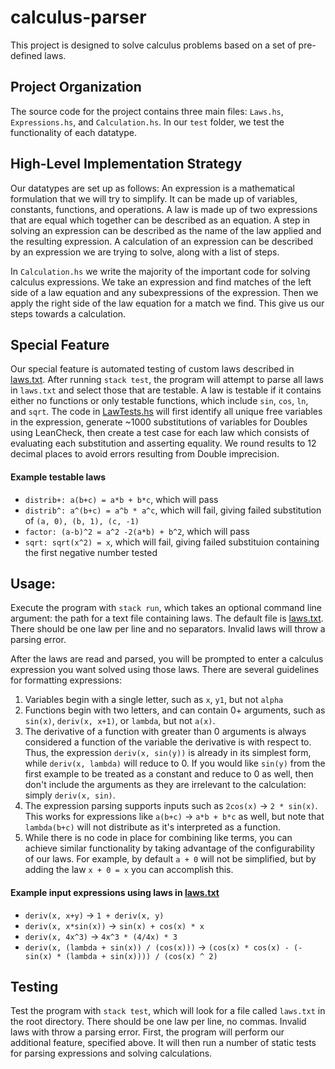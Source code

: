 # calculus-parser
This project is designed to solve calculus problems based on a set of pre-defined laws.

## Project Organization
The source code for the project contains three main files: `Laws.hs`, `Expressions.hs`, and `Calculation.hs`. In our `test` folder, we test the functionality of each datatype.

## High-Level Implementation Strategy
Our datatypes are set up as follows:
An expression is a mathematical formulation that we will try to simplify. It can be made up of variables, constants, functions, and operations. A law is made up of two expressions that are equal which together can be described as an equation. A step in solving an expression can be described as the name of the law applied and the resulting expression. A calculation of an expression can be described by an expression we are trying to solve, along with a list of steps.

In `Calculation.hs` we write the majority of the important code for solving calculus expressions. We take an expression and find matches of the left side of a law equation and any subexpressions of the expression. Then we apply the right side of the law equation for a match we find. This give us our steps towards a calculation.

## Special Feature
Our special feature is automated testing of custom laws described in [laws.txt](./laws.txt). After running `stack test`, the program will attempt to parse all laws in `laws.txt` and select those that are testable. A law is testable if it contains either no functions or only testable functions, which include `sin`, `cos`, `ln`, and `sqrt`. The code in [LawTests.hs](./test/LawTests.hs) will first identify all unique free variables in the expression, generate ~1000 substitutions of variables for Doubles using LeanCheck, then create a test case for each law which consists of evaluating each substitution and asserting equality. We round results to 12 decimal places to avoid errors resulting from Double imprecision.

#### Example testable laws
* `distrib+: a(b+c) = a*b + b*c`, which will pass
* `distrib^: a^(b+c) = a^b * a^c`, which will fail, giving failed substitution of `(a, 0), (b, 1), (c, -1)`
* `factor: (a-b)^2 = a^2 -2(a*b) + b^2`, which will pass
* `sqrt: sqrt(x^2) = x`, which will fail, giving failed substituion containing the first negative number tested

## Usage:
Execute the program with `stack run`, which takes an optional command line argument: the path for a text file containing laws. The default file is [laws.txt](./laws.txt). There should be one law per line and no separators. Invalid laws will throw a parsing error.

After the laws are read and parsed, you will be prompted to enter a calculus expression you want solved using those laws. There are several guidelines for formatting expressions:
1. Variables begin with a single letter, such as `x`, `y1`, but not `alpha`
2. Functions begin with two letters, and can contain 0+ arguments, such as `sin(x)`, `deriv(x, x+1)`, or `lambda`, but not `a(x)`.
3. The derivative of a function with greater than 0 arguments is always considered a function of the variable the derivative is with respect to. Thus, the expression `deriv(x, sin(y))` is already in its simplest form, while `deriv(x, lambda)` will reduce to 0. If you would like `sin(y)` from the first example to be treated as a constant and reduce to 0 as well, then don't include the arguments as they are irrelevant to the calculation: simply `deriv(x, sin)`.
4. The expression parsing supports inputs such as `2cos(x)` -> `2 * sin(x)`. This works for expressions like `a(b+c)` -> `a*b + b*c` as well, but note that `lambda(b+c)` will not distribute as it's interpreted as a function.
5. While there is no code in place for combining like terms, you can achieve similar functionality by taking advantage of the configurability of our laws. For example, by default `a + 0` will not be simplified, but by adding the law `x + 0 = x` you can accomplish this.

#### Example input expressions using laws in [laws.txt](./laws.txt)
* `deriv(x, x+y)` -> `1 + deriv(x, y)`
* `deriv(x, x*sin(x))` -> `sin(x) + cos(x) * x`
* `deriv(x, 4x^3)` -> `4x^3 * (4/4x) * 3`
* `deriv(x, (lambda + sin(x)) / (cos(x)))` -> `(cos(x) * cos(x) - (-sin(x) * (lambda + sin(x)))) / (cos(x) ^ 2)`

## Testing
Test the program with `stack test`, which will look for a file called `laws.txt` in the root directory. There should be one law per line, no commas. Invalid laws with throw a parsing error. First, the program will perform our additional feature, specified above. It will then run a number of static tests for parsing expressions and solving calculations.



